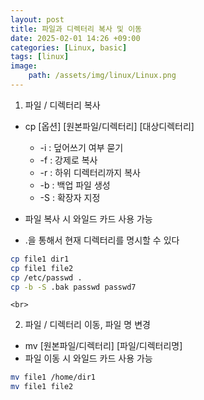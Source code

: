 ```yaml
---
layout: post
title: 파일과 디렉터리 복사 및 이동
date: 2025-02-01 14:26 +09:00
categories: [Linux, basic]
tags: [linux]
image:
    path: /assets/img/linux/Linux.png
---
```


1. 파일 / 디렉터리 복사
- cp [옵션] [원본파일/디렉터리] [대상디렉터리]
    - -i : 덮어쓰기 여부 묻기
    - -f : 강제로 복사
    - -r : 하위 디렉터리까지 복사
    - -b : 백업 파일 생성
    - -S : 확장자 지정

- 파일 복사 시 와일드 카드 사용 가능
- .을 통해서 현재 디렉터리를 명시할 수 있다
```bash
cp file1 dir1
cp file1 file2
cp /etc/passwd .
cp -b -S .bak passwd passwd7
```

    <br>
2. 파일 / 디렉터리 이동, 파일 명 변경
- mv [원본파일/디렉터리] [파일/디렉터리명]
- 파일 이동 시 와일드 카드 사용 가능
```bash
mv file1 /home/dir1
mv file1 file2
```
